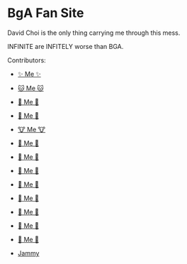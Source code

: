 # BgA Fan Site
David Choi is the only thing carrying me through this mess.

INFINITE are INFITELY worse than BGA.

Contributors:
- [✨ Me ✨](https://beano.dev/careers)
- [🐱 Me 🐱](https://beano.dev/careers)
- [🥰 Me 🥰](https://beano.dev/careers)
- [🐶 Me 🐶](https://beano.dev/careers)
- [🐮 Me 🐮](https://beano.dev/careers)
- [🐷 Me 🐷](https://beano.dev/careers)
- [🐸 Me 🐸](https://beano.dev/careers)
- [🐹 Me 🐹](https://beano.dev/careers)
- [🐺 Me 🐺](https://beano.dev/careers)
- [🐻 Me 🐻](https://beano.dev/careers)
- [🐼 Me 🐼](https://beano.dev/careers)
- [🐽 Me 🐽](https://beano.dev/careers)
- [🐾 Me 🐾](https://beano.dev/careers)









- [Jammy](https://beano.dev/carers)

